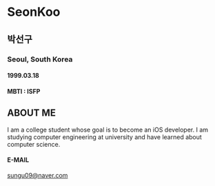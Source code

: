 # SeonKoo

## 박선구
### Seoul, South Korea

#### 1999.03.18
#### MBTI : ISFP


## ABOUT ME
I am a college student whose goal is to become an iOS developer. I am studying computer engineering at university and have learned about computer science.



#### E-MAIL
sungu09@naver.com
